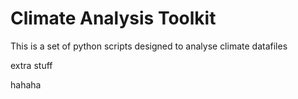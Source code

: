# Climate Analysis Toolkit

This is a set of python scripts designed to analyse climate datafiles


extra stuff 

hahaha

